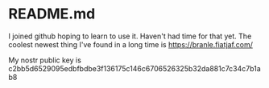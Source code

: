 # README.md

I joined github hoping to learn to use it.
Haven't had time for that yet.
The coolest newest thing I've found in a long time is https://branle.fiatjaf.com/

My nostr public key is c2bb5d6529095edbfbdbe3f136175c146c6706526325b32da881c7c34c7b1ab8
